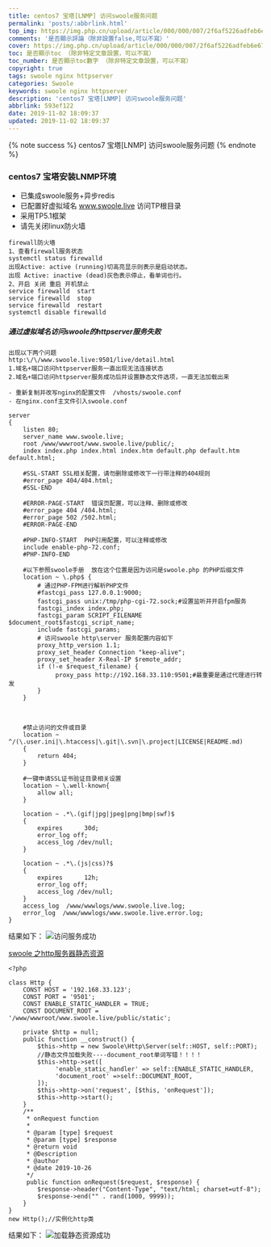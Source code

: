 ```yaml
---
title: centos7 宝塔[LNMP] 访问swoole服务问题
permalink: 'posts/:abbrlink.html'
top_img: https://img.php.cn/upload/article/000/000/007/2f6af5226adfeb6e67b09841b303e379.jpg
comments: '是否顯示評論（除非設置false,可以不寫）'
cover: https://img.php.cn/upload/article/000/000/007/2f6af5226adfeb6e67b09841b303e379.jpg
toc: 是否顯示toc （除非特定文章設置，可以不寫）
toc_number: 是否顯示toc數字 （除非特定文章設置，可以不寫）
copyright: true
tags: swoole nginx httpserver
categories: Swoole
keywords: swoole nginx httpserver 
description: 'centos7 宝塔[LNMP] 访问swoole服务问题'
abbrlink: 593ef122
date: 2019-11-02 18:09:37
updated: 2019-11-02 18:09:37
---
```


<blockquote class="blockquote-center"></blockquote>
{% note success %}
centos7 宝塔[LNMP] 访问swoole服务问题
{% endnote %}

### centos7 宝塔安装LNMP环境
- 已集成swoole服务+异步redis
- 已配置好虚拟域名 www.swoole.live 访问TP根目录
- 采用TP5.1框架
- 请先关闭linux防火墙
```
firewall防火墙
1、查看firewall服务状态
systemctl status firewalld
出现Active: active (running)切高亮显示则表示是启动状态。
出现 Active: inactive (dead)灰色表示停止，看单词也行。
2、开启 关闭 重启 开机禁止
service firewalld  start
service firewalld  stop
service firewalld  restart
systemctl disable firewalld
```
<!--more-->
##### 通过虚拟域名访问swoole的httpserver服务失败 

```
出现以下两个问题
http:\/\/www.swoole.live:9501/live/detail.html
1.域名+端口访问httpserver服务一直出现无法连接状态 
2.域名+端口访问httpserver服务成功后并设置静态文件选项，一直无法加载出来

- 重新复制并改写nginx的配置文件  /vhosts/swoole.conf
- 在nginx.conf主文件引入swoole.conf
```
```
server
{
    listen 80;
    server_name www.swoole.live;
	root /www/wwwroot/www.swoole.live/public/;
	index index.php index.html index.htm default.php default.htm default.html;

    #SSL-START SSL相关配置，请勿删除或修改下一行带注释的404规则
    #error_page 404/404.html;
    #SSL-END
    
    #ERROR-PAGE-START  错误页配置，可以注释、删除或修改
    #error_page 404 /404.html;
    #error_page 502 /502.html;
    #ERROR-PAGE-END
    
    #PHP-INFO-START  PHP引用配置，可以注释或修改
    include enable-php-72.conf;
    #PHP-INFO-END
    
    #以下参照swoole手册  放在这个位置是因为访问是swoole.php 的PHP后缀文件
    location ~ \.php$ {
    	# 通过PHP-FPM进行解析PHP文件
    	#fastcgi_pass 127.0.0.1:9000;
		fastcgi_pass unix:/tmp/php-cgi-72.sock;#设置监听并开启fpm服务
		fastcgi_index index.php;
		fastcgi_param SCRIPT_FILENAME $document_root$fastcgi_script_name;
		include fastcgi_params;
		# 访问swoole http\server 服务配置内容如下
		proxy_http_version 1.1;
        proxy_set_header Connection "keep-alive";
        proxy_set_header X-Real-IP $remote_addr;
        if (!-e $request_filename) {
             proxy_pass http://192.168.33.110:9501;#最重要是通过代理进行转发
        }
	}
    
    
    
    #禁止访问的文件或目录
    location ~ ^/(\.user.ini|\.htaccess|\.git|\.svn|\.project|LICENSE|README.md)
    {
        return 404;
    }
    
    #一键申请SSL证书验证目录相关设置
    location ~ \.well-known{
        allow all;
    }
    
    location ~ .*\.(gif|jpg|jpeg|png|bmp|swf)$
    {
        expires      30d;
        error_log off;
        access_log /dev/null;
    }
    
    location ~ .*\.(js|css)?$
    {
        expires      12h;
        error_log off;
        access_log /dev/null; 
    }
    access_log  /www/wwwlogs/www.swoole.live.log;
    error_log  /www/wwwlogs/www.swoole.live.error.log;
}
```
结果如下：
![访问服务成功](https://upload-images.jianshu.io/upload_images/3098875-c1b2333f5e489132.png?imageMogr2/auto-orient/strip%7CimageView2/2/w/1240)

[swoole 之http服务器静态资源](https://blog.csdn.net/hudeyong926/article/details/99540724)
```
<?php

class Http {
    CONST HOST = '192.168.33.123';
    CONST PORT = '9501';
    CONST ENABLE_STATIC_HANDLER = TRUE;
    CONST DOCUMENT_ROOT = '/www/wwwroot/www.swoole.live/public/static';
    
    private $http = null;
    public function __construct() {
        $this->http = new Swoole\Http\Server(self::HOST, self::PORT);
        //静态文件加载失败----document_root单词写错！！！！
        $this->http->set([
             'enable_static_handler' => self::ENABLE_STATIC_HANDLER,
             'document_root' =>self::DOCUMENT_ROOT,
        ]);
        $this->http->on('request', [$this, 'onRequest']);
        $this->http->start();
    }
    /**
     * onRequest function 
     *
     * @param [type] $request
     * @param [type] $response
     * @return void
     * @Description  
     * @author 
     * @date 2019-10-26
     */
	 public function onRequest($request, $response) {
        $response->header("Content-Type", "text/html; charset=utf-8");
        $response->end("" . rand(1000, 9999));
    }
}
new Http();//实例化http类
```
结果如下：
![加载静态资源成功](https://upload-images.jianshu.io/upload_images/3098875-11db2661a6c25b43.png?imageMogr2/auto-orient/strip%7CimageView2/2/w/1240)


